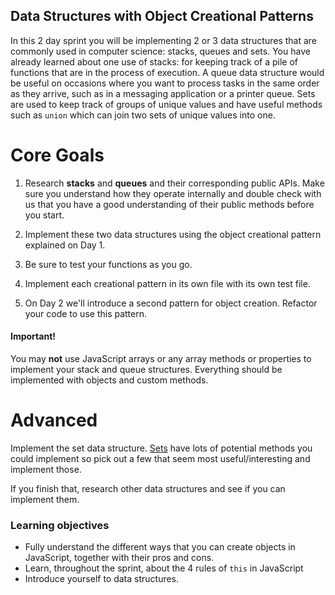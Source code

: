 ## Data Structures with Object Creational Patterns

In this 2 day sprint you will be implementing 2 or 3 data structures that are commonly used in computer science: stacks, queues and sets. You have already learned about one use of stacks: for keeping track of a pile of functions that are in the process of execution. A queue data structure would be useful on occasions where you want to process tasks in the same order as they arrive, such as in a messaging application or a printer queue. Sets are used to keep track of groups of unique values and have useful methods such as `union` which can join two sets of unique values into one.

# Core Goals

1. Research **stacks** and **queues** and their corresponding public APIs. Make sure you understand how they operate internally and double check with us that you have a good understanding of their public methods before you start.

2. Implement these two data structures using the object creational pattern explained on Day 1.

3. Be sure to test your functions as you go.

4. Implement each creational pattern in its own file with its own test file.

5. On Day 2 we'll introduce a second pattern for object creation. Refactor your code to use this pattern.
  
#### Important!
You may **not** use JavaScript arrays or any array methods or properties to implement your stack and queue structures. Everything should be implemented with objects and custom methods.

# Advanced

Implement the set data structure. [Sets](https://en.wikipedia.org/wiki/Set_(abstract_data_type)) have lots of potential methods you could implement so pick out a few that seem most useful/interesting and implement those.

If you finish that, research other data structures and see if you can implement them.


### Learning objectives

- Fully understand the different ways that you can create objects in JavaScript, together with their pros and cons.
- Learn, throughout the sprint, about the 4 rules of `this` in JavaScript
- Introduce yourself to data structures.

